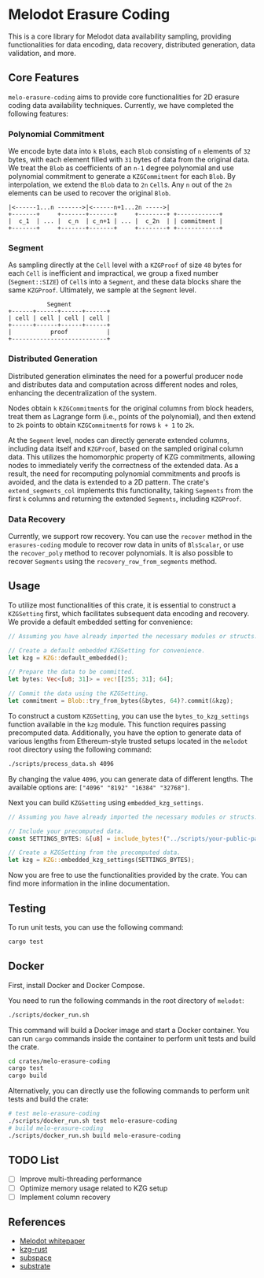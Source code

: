 # Melodot Erasure Coding

This is a core library for Melodot data availability sampling, providing functionalities for data encoding, data recovery, distributed generation, data validation, and more.

## Core Features

`melo-erasure-coding` aims to provide core functionalities for 2D erasure coding data availability techniques. Currently, we have completed the following features:

### Polynomial Commitment

We encode byte data into `k` `Blob`s, each `Blob` consisting of `n` elements of `32` bytes, with each element filled with `31` bytes of data from the original data. We treat the `Blob` as coefficients of an `n-1` degree polynomial and use polynomial commitment to generate a `KZGCommitment` for each `Blob`. By interpolation, we extend the `Blob` data to `2n` `Cell`s. Any `n` out of the `2n` elements can be used to recover the original `Blob`.

```text
|<------1...n ------->|<------n+1...2n ----->|
+-------+     +-------+-------+     +--------+ +------------+
|  c_1  | ... |  c_n  | c_n+1 | ... |  c_2n  | | commitment |
+-------+     +-------+-------+     +--------+ +------------+
```

### Segment

As sampling directly at the `Cell` level with a `KZGProof` of size `48` bytes for each `Cell` is inefficient and impractical, we group a fixed number (`Segment::SIZE`) of `Cell`s into a `Segment`, and these data blocks share the same `KZGProof`. Ultimately, we sample at the `Segment` level.

```text
           Segment
+------+------+------+------+
| cell | cell | cell | cell |
+------+------+------+------+
|           proof           |
+---------------------------+
```

### Distributed Generation

Distributed generation eliminates the need for a powerful producer node and distributes data and computation across different nodes and roles, enhancing the decentralization of the system.

Nodes obtain `k` `KZGCommitment`s for the original columns from block headers, treat them as Lagrange form (i.e., points of the polynomial), and then extend to `2k` points to obtain `KZGCommitment`s for rows `k + 1` to `2k`.

At the `Segment` level, nodes can directly generate extended columns, including data itself and `KZGProof`, based on the sampled original column data. This utilizes the homomorphic property of KZG commitments, allowing nodes to immediately verify the correctness of the extended data. As a result, the need for recomputing polynomial commitments and proofs is avoided, and the data is extended to a 2D pattern. The crate's `extend_segments_col` implements this functionality, taking `Segments` from the first `k` columns and returning the extended `Segments`, including `KZGProof`.

### Data Recovery

Currently, we support row recovery. You can use the `recover` method in the `erasures-coding` module to recover row data in units of `BlsScalar`, or use the `recover_poly` method to recover polynomials. It is also possible to recover `Segments` using the `recovery_row_from_segments` method.

## Usage

To utilize most functionalities of this crate, it is essential to construct a `KZGSetting` first, which facilitates subsequent data encoding and recovery. We provide a default embedded setting for convenience:

```rust
// Assuming you have already imported the necessary modules or structs.

// Create a default embedded KZGSetting for convenience.
let kzg = KZG::default_embedded();

// Prepare the data to be committed.
let bytes: Vec<[u8; 31]> = vec![[255; 31]; 64];

// Commit the data using the KZGSetting.
let commitment = Blob::try_from_bytes(&bytes, 64)?.commit(&kzg);
```

To construct a custom `KZGSetting`, you can use the `bytes_to_kzg_settings` function available in the `kzg` module. This function requires passing precomputed data. Additionally, you have the option to generate data of various lengths from Ethereum-style trusted setups located in the `melodot` root directory using the following command:

```bash
./scripts/process_data.sh 4096
```

By changing the value `4096`, you can generate data of different lengths. The available options are: `["4096" "8192" "16384" "32768"]`.

Next you can build `KZGSetting` using `embedded_kzg_settings`.

```rust
// Assuming you have already imported the necessary modules or structs.

// Include your precomputed data.
const SETTINGS_BYTES: &[u8] = include_bytes!("../scripts/your-public-parameters-4096.bin");

// Create a KZGSetting from the precomputed data.
let kzg = KZG::embedded_kzg_settings(SETTINGS_BYTES);

```

Now you are free to use the functionalities provided by the crate. You can find more information in the inline documentation.

## Testing

To run unit tests, you can use the following command:

```bash
cargo test
```

## Docker

First, install Docker and Docker Compose.

You need to run the following commands in the root directory of `melodot`:

```bash
./scripts/docker_run.sh
```

This command will build a Docker image and start a Docker container. You can run `cargo` commands inside the container to perform unit tests and build the crate.

```bash
cd crates/melo-erasure-coding
cargo test
cargo build
```

Alternatively, you can directly use the following commands to perform unit tests and build the crate:

```bash
# test melo-erasure-coding
./scripts/docker_run.sh test melo-erasure-coding
# build melo-erasure-coding
./scripts/docker_run.sh build melo-erasure-coding
```

## TODO List

- [ ] Improve multi-threading performance
- [ ] Optimize memory usage related to KZG setup
- [ ] Implement column recovery

## References

- [Melodot whitepaper](https://www.notion.so/zerodao/Melodot-Data-Availability-Layer-Whitepaper-b72b1f3de81c40fc94a56763756ce34a?pvs=4)
- [kzg-rust](https://github.com/sifraitech/rust-kzg)
- [subspace](https://github.com/subspace/subspace)
- [substrate](https://github.com/paritytech/substrate)